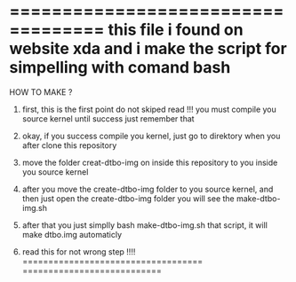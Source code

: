 ===================================
this file i found on website xda and i make the script for simpelling with comand bash
===========================

HOW TO MAKE ?

1. first, this is the first point do not skiped
read !!!
you must compile you source kernel until success just remember that

2. okay, if you success compile you kernel, just go to direktory when you after clone this repository

3. move the folder creat-dtbo-img on inside this repository to you inside you source kernel

4. after you move the create-dtbo-img folder to you source kernel, and then just open the create-dtbo-img folder you will see the make-dtbo-img.sh 

5. after that you just simplly bash make-dtbo-img.sh that script, it will make dtbo.img automaticly 

5. read this for not wrong step !!!!
===================================
===========================
